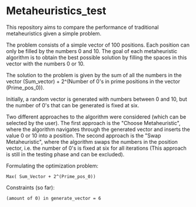# Metaheuristics_test
This repository aims to compare the performance of traditional metaheuristics given a simple problem.

The problem consists of a simple vector of 100 positions. Each position can only be filled by the numbers 0 and 10. The goal of each metaheuristic algorithm is to obtain the best possible solution by filling the spaces in this vector with the numbers 0 or 10.

The solution to the problem is given by the sum of all the numbers in the vector (Sum_vector) + 2^(Number of 0's in prime positions in the vector (Prime_pos_0)). 

Initially, a random vector is generated with numbers between 0 and 10, but the number of 0's that can be generated is fixed at six.

Two different approaches to the algorithm were considered (which can be selected by the user). The first approach is the "Choose Metaheuristic", where the algorithm navigates through the generated vector and inserts the value 0 or 10 into a position. The second approach is the "Swap Metaheuristic", where the algorithm swaps the numbers in the position vector, i.e. the number of 0's is fixed at six for all iterations (This approach is still in the testing phase and can be excluded).


Formulating the optimization problem:
  
    Max( Sum_Vector + 2^(Prime_pos_0))


Constraints (so far):

    (amount of 0) in generate_vector = 6

